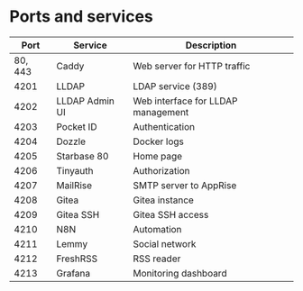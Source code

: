 # Ports and services

| Port    | Service        | Description                        |
| ------- | -------------- | ---------------------------------- |
| 80, 443 | Caddy          | Web server for HTTP traffic        |
| 4201    | LLDAP          | LDAP service (389)                 |
| 4202    | LLDAP Admin UI | Web interface for LLDAP management |
| 4203    | Pocket ID      | Authentication                     |
| 4204    | Dozzle         | Docker logs                        |
| 4205    | Starbase 80    | Home page                          |
| 4206    | Tinyauth       | Authorization                      |
| 4207    | MailRise       | SMTP server to AppRise             |
| 4208    | Gitea          | Gitea instance                     |
| 4209    | Gitea SSH      | Gitea SSH access                   |
| 4210    | N8N            | Automation                         |
| 4211    | Lemmy          | Social network                     |
| 4212    | FreshRSS       | RSS reader                         |
| 4213    | Grafana        | Monitoring dashboard               |
